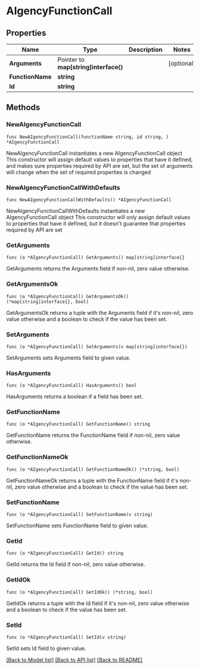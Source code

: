 # AIgencyFunctionCall

## Properties

Name | Type | Description | Notes
------------ | ------------- | ------------- | -------------
**Arguments** | Pointer to **map[string]interface{}** |  | [optional] 
**FunctionName** | **string** |  | 
**Id** | **string** |  | 

## Methods

### NewAIgencyFunctionCall

`func NewAIgencyFunctionCall(functionName string, id string, ) *AIgencyFunctionCall`

NewAIgencyFunctionCall instantiates a new AIgencyFunctionCall object
This constructor will assign default values to properties that have it defined,
and makes sure properties required by API are set, but the set of arguments
will change when the set of required properties is changed

### NewAIgencyFunctionCallWithDefaults

`func NewAIgencyFunctionCallWithDefaults() *AIgencyFunctionCall`

NewAIgencyFunctionCallWithDefaults instantiates a new AIgencyFunctionCall object
This constructor will only assign default values to properties that have it defined,
but it doesn't guarantee that properties required by API are set

### GetArguments

`func (o *AIgencyFunctionCall) GetArguments() map[string]interface{}`

GetArguments returns the Arguments field if non-nil, zero value otherwise.

### GetArgumentsOk

`func (o *AIgencyFunctionCall) GetArgumentsOk() (*map[string]interface{}, bool)`

GetArgumentsOk returns a tuple with the Arguments field if it's non-nil, zero value otherwise
and a boolean to check if the value has been set.

### SetArguments

`func (o *AIgencyFunctionCall) SetArguments(v map[string]interface{})`

SetArguments sets Arguments field to given value.

### HasArguments

`func (o *AIgencyFunctionCall) HasArguments() bool`

HasArguments returns a boolean if a field has been set.

### GetFunctionName

`func (o *AIgencyFunctionCall) GetFunctionName() string`

GetFunctionName returns the FunctionName field if non-nil, zero value otherwise.

### GetFunctionNameOk

`func (o *AIgencyFunctionCall) GetFunctionNameOk() (*string, bool)`

GetFunctionNameOk returns a tuple with the FunctionName field if it's non-nil, zero value otherwise
and a boolean to check if the value has been set.

### SetFunctionName

`func (o *AIgencyFunctionCall) SetFunctionName(v string)`

SetFunctionName sets FunctionName field to given value.


### GetId

`func (o *AIgencyFunctionCall) GetId() string`

GetId returns the Id field if non-nil, zero value otherwise.

### GetIdOk

`func (o *AIgencyFunctionCall) GetIdOk() (*string, bool)`

GetIdOk returns a tuple with the Id field if it's non-nil, zero value otherwise
and a boolean to check if the value has been set.

### SetId

`func (o *AIgencyFunctionCall) SetId(v string)`

SetId sets Id field to given value.



[[Back to Model list]](../README.md#documentation-for-models) [[Back to API list]](../README.md#documentation-for-api-endpoints) [[Back to README]](../README.md)


